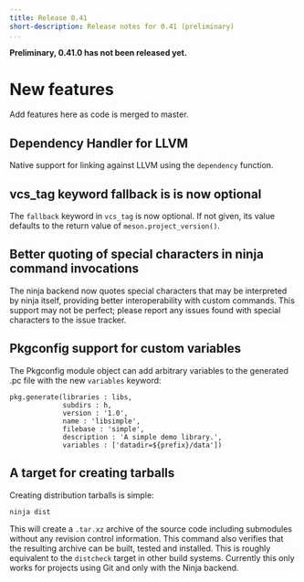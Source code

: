 ```yaml
---
title: Release 0.41
short-description: Release notes for 0.41 (preliminary)
...
```


**Preliminary, 0.41.0 has not been released yet.**

# New features

Add features here as code is merged to master.

## Dependency Handler for LLVM

Native support for linking against LLVM using the `dependency` function.

## vcs_tag keyword fallback is is now optional

The `fallback` keyword in `vcs_tag` is now optional. If not given, its value
defaults to the return value of `meson.project_version()`.

## Better quoting of special characters in ninja command invocations

The ninja backend now quotes special characters that may be interpreted by
ninja itself, providing better interoperability with custom commands. This
support may not be perfect; please report any issues found with special
characters to the issue tracker.

## Pkgconfig support for custom variables

The Pkgconfig module object can add arbitrary variables to the generated .pc
file with the new `variables` keyword:
```meson
pkg.generate(libraries : libs,
             subdirs : h,
             version : '1.0',
             name : 'libsimple',
             filebase : 'simple',
             description : 'A simple demo library.',
             variables : ['datadir=${prefix}/data'])
```

## A target for creating tarballs

Creating distribution tarballs is simple:

    ninja dist

This will create a `.tar.xz` archive of the source code including
submodules without any revision control information. This command also
verifies that the resulting archive can be built, tested and
installed. This is roughly equivalent to the `distcheck` target in
other build systems. Currently this only works for projects using Git
and only with the Ninja backend.


